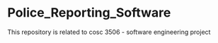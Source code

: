 # Police_Reporting_Software
 This repository is related to cosc 3506 - software engineering project
